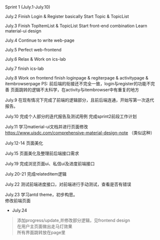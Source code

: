 Sprint 1 (July.1-July.10)

  July.2
    Finish Login & Register basically
    Start Topic & TopicList 
  
  July.3
    Finish TopItemList & TopicList
    Start front-end combination 
    Learn material-ui design   
    
  July.4
    Continue to write web-page 
    
  July.5
    Perfect web-frontend
    
  July.6
    Relax & Work on ics-lab
    
  July.7
    finish ics-lab
    
  July.8
    Work on frontend
    finish loginpage & regiterpage & activitypage & itembrowserpage
    PS:
    前后端的衔接还不完全一致，login与register的功能不完善
    页面跳转的逻辑不太科学，在activity与itembrowser中有重复的地方
    
  July.9
    在现有情况下完成了前端的逻辑部分，且前后端连通，开始写第一次迭代报告。
  
  July.10
    完成个人部分的迭代报告及测试用例
    完成sprint2前段工作计划
    
  July.11
    学习matierial-ui文档并进行页面修改
    https://www.uisdc.com/comprehensive-material-design-note （类似这种）
    
  July.12-14
    页面美化
    
  July.15
    页面美化及整理前后端接口需求
    
  July.19
    完成浏览页面ui、私信ui及进度前端接口
    
  July.20-21
    完成relateditem逻辑
    
  July.22
    测试前端进度接口，对前端进行手动测试，查看是否有错误
    
  July.23
    学习antd theme，初步构思。<br/>
    修改前端页面
    
* July.24<br/>  
>添加progress/update,并修改部分逻辑，见frontend design  <br/>
>在用户主页面做出走马灯效果<br/>
>所有界面跳转放在page里
  

    
    
